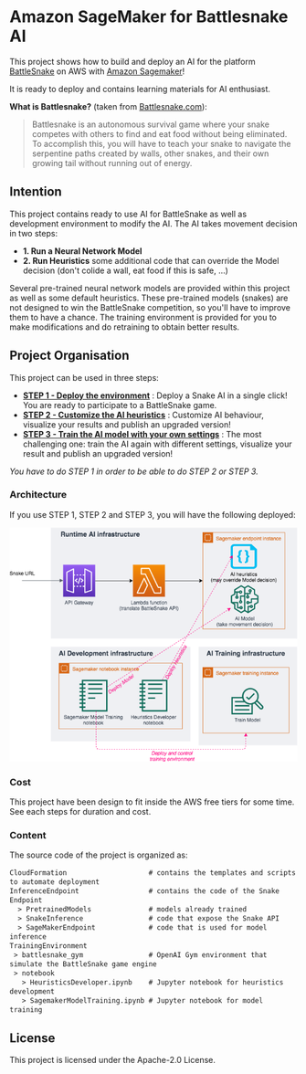 # Amazon SageMaker for Battlesnake AI

This project shows how to build and deploy an AI for the platform [BattleSnake](https://play.battlesnake.com/) on AWS with [Amazon Sagemaker](https://aws.amazon.com/sagemaker/)!

It is ready to deploy and contains learning materials for AI enthusiast.

__What is Battlesnake?__ (taken from [Battlesnake.com](https://docs.battlesnake.com/rules)):

> Battlesnake is an autonomous survival game where your snake competes with others to find and eat food without being eliminated. To accomplish this, you will have to teach your snake to navigate the serpentine paths created by walls, other snakes, and their own growing tail without running out of energy.

## Intention

This project contains ready to use AI for BattleSnake as well as development environment to modify the AI.
The AI takes movement decision in two steps:
 * __1. Run a Neural Network Model__ 
 * __2. Run Heuristics__ some additional code that can override the Model decision (don't colide a wall, eat food if this is safe, ...)

Several pre-trained neural network models are provided within this project as well as some default heuristics. These pre-trained models (snakes) are not designed to win the BattleSnake competition, so you'll have to improve them to have a chance. The training environment is provided for you to make modifications and do retraining to obtain better results.

## Project Organisation

This project can be used in three steps:

- __[STEP 1 - Deploy the environment](Documentation/DeployTheAIEndpoint.md)__ : Deploy a Snake AI in a single click! You are ready to participate to a BattleSnake game.
- __[STEP 2 - Customize the AI heuristics](Documentation/UpdateHeuristicsAndDeploy.md)__ : Customize AI behaviour, visualize your results and publish an upgraded version!
- __[STEP 3 - Train the AI model with your own settings](Documentation/TrainModelAndDeploy.md)__ : The most challenging one: train the AI again with different settings, visualize your result and publish an upgraded version!

_You have to do STEP 1 in order to be able to do STEP 2 or STEP 3._

### Architecture

If you use STEP 1, STEP 2 and STEP 3, you will have the following deployed:

![General Architecture](Documentation/images/ArchitectureSagemakerBattleSnakeFull.png "General Architecture")

### Cost

This project have been design to fit inside the AWS free tiers for some time.
See each steps for duration and cost.

### Content

The source code of the project is organized as:

```
CloudFormation                    # contains the templates and scripts to automate deployment
InferenceEndpoint                 # contains the code of the Snake Endpoint
  > PretrainedModels              # models already trained
  > SnakeInference                # code that expose the Snake API
  > SageMakerEndpoint             # code that is used for model inference
TrainingEnvironment
 > battlesnake_gym                # OpenAI Gym environment that simulate the BattleSnake game engine
 > notebook
   > HeuristicsDeveloper.ipynb    # Jupyter notebook for heuristics development
   > SagemakerModelTraining.ipynb # Jupyter notebook for model training    
```

## License

This project is licensed under the Apache-2.0 License.
